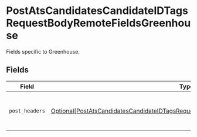 # PostAtsCandidatesCandidateIDTagsRequestBodyRemoteFieldsGreenhouse

Fields specific to Greenhouse.


## Fields

| Field                                                                                                                                                                                             | Type                                                                                                                                                                                              | Required                                                                                                                                                                                          | Description                                                                                                                                                                                       |
| ------------------------------------------------------------------------------------------------------------------------------------------------------------------------------------------------- | ------------------------------------------------------------------------------------------------------------------------------------------------------------------------------------------------- | ------------------------------------------------------------------------------------------------------------------------------------------------------------------------------------------------- | ------------------------------------------------------------------------------------------------------------------------------------------------------------------------------------------------- |
| `post_headers`                                                                                                                                                                                    | [Optional[PostAtsCandidatesCandidateIDTagsRequestBodyRemoteFieldsGreenhousePostHeaders]](../../models/operations/postatscandidatescandidateidtagsrequestbodyremotefieldsgreenhousepostheaders.md) | :heavy_minus_sign:                                                                                                                                                                                | Headers we will pass with `POST` requests to Greenhouse.                                                                                                                                          |